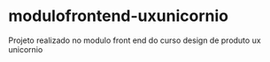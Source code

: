 # modulofrontend-uxunicornio
Projeto realizado no modulo front end do curso design de produto ux unicornio
